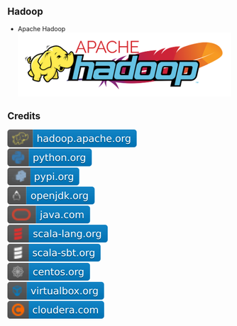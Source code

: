 Hadoop
------
- Apache Hadoop   
![image](https://github.com/RajaniCode/H/blob/main/Reference/Logos/Hadoop.svg?raw=true)

Credits
-------
[![image](
https://github.com/RajaniCode/H/blob/main/Reference/Badges/hadoop.apache.org.svg?raw=true)](https://hadoop.apache.org)  
[![image](
https://github.com/RajaniCode/H/blob/main/Reference/Badges/python.org.svg?raw=true)](https://python.org)  
[![image](
https://github.com/RajaniCode/H/blob/main/Reference/Badges/pypi.org.svg?raw=true)](https://pypi.org)  
[![image](
https://github.com/RajaniCode/H/blob/main/Reference/Badges/openjdk.org.svg?raw=true)](https://openjdk.org)  
[![image](
https://github.com/RajaniCode/H/blob/main/Reference/Badges/java.com.svg?raw=true)](https://java.com)    
[![image](
https://github.com/RajaniCode/H/blob/main/Reference/Badges/scala-lang.org.svg?raw=true)](https://scala-lang.org)    
[![image](
https://github.com/RajaniCode/H/blob/main/Reference/Badges/scala-sbt.org.svg?raw=true)](https://scala-sbt.org)    
[![image](
https://github.com/RajaniCode/H/blob/main/Reference/Badges/centos.org.svg?raw=true)](https://centos.org)    
[![image](
https://github.com/RajaniCode/H/blob/main/Reference/Badges/virtualbox.org.svg?raw=true)](https://virtualbox.org)    
[![image](
https://github.com/RajaniCode/H/blob/main/Reference/Badges/cloudera.com.svg?raw=true)](https://cloudera.com)    
